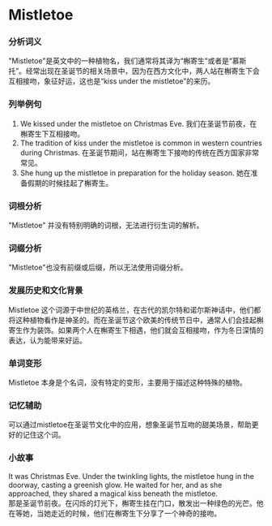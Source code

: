 # Mistletoe

### 分析词义

  

"Mistletoe"是英文中的一种植物名，我们通常将其译为“槲寄生”或者是“慕斯托”。经常出现在圣诞节的相关场景中，因为在西方文化中，两人站在槲寄生下会互相接吻，象征好运，这也是“kiss under the mistletoe”的来历。

  

### 列举例句

  

1.  We kissed under the mistletoe on Christmas Eve. 我们在圣诞节前夜，在槲寄生下互相接吻。
2.  The tradition of kiss under the mistletoe is common in western countries during Christmas. 在圣诞节期间，站在槲寄生下接吻的传统在西方国家非常常见。
3.  She hung up the mistletoe in preparation for the holiday season. 她在准备假期的时候挂起了槲寄生。

  

### 词根分析

  

"Mistletoe" 并没有特别明确的词根，无法进行衍生词的解析。

  

### 词缀分析

  

"Mistletoe"也没有前缀或后缀，所以无法使用词缀分析。

  

### 发展历史和文化背景

  

Mistletoe 这个词源于中世纪的英格兰，在古代的凯尔特和诺尔斯神话中，他们都将这种植物看作是神圣的。而在圣诞节这个欧美的传统节日中，通常人们会挂起槲寄生作为装饰。如果两个人在槲寄生下相遇，他们就会互相接吻，作为冬日深情的表达，认为能带来好运。

  

### 单词变形

  

Mistletoe 本身是个名词，没有特定的变形，主要用于描述这种特殊的植物。

  

### 记忆辅助

  

可以通过mistletoe在圣诞节文化中的应用，想象圣诞节互吻的甜美场景，帮助更好的记住这个词。

  

### 小故事

  

It was Christmas Eve. Under the twinkling lights, the mistletoe hung in the doorway, casting a greenish glow. He waited for her, and as she approached, they shared a magical kiss beneath the mistletoe.  
那是圣诞节前夜。在闪烁的灯光下，槲寄生挂在门口，散发出一种绿色的光芒。他在等她，当她走近的时候，他们在槲寄生下分享了一个神奇的接吻。
